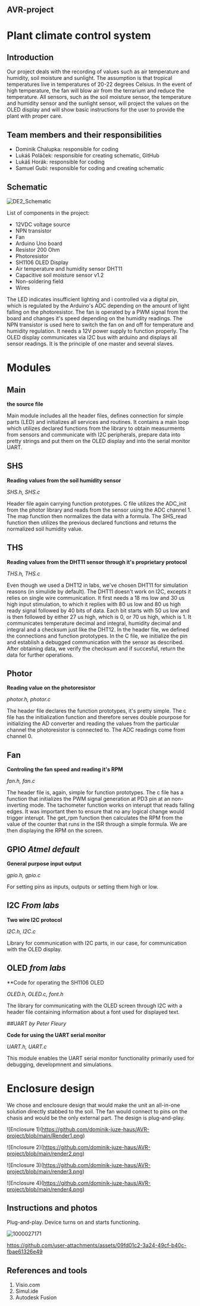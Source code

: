 ## AVR-project
# Plant climate control system 

## Introduction
Our project deals with the recording of values such as air temperature and humidity, soil moisture and sunlight. The assumption is that tropical temperatures live in temperatures of 20-22 degrees Celsius. In the event of high temperature, the fan will blow air from the terrarium and reduce the temperature. All sensors, such as the soil moisture sensor, the temperature and humidity sensor and the sunlight sensor, will project the values on the OLED display and will show basic instructions for the user to provide the plant with proper care.

## Team members and their responsibilities
- Dominik Chalupka: responsible for coding
- Lukáš Poláček: responsible for creating schematic, GitHub
- Lukáš Horák: responsible for coding
- Samuel Gubi: responsible for coding and creating schematic

## Schematic
![DE2_Schematic](https://github.com/user-attachments/assets/19ef0f04-6bf9-4653-a368-9838793214af)

List of components in the project:
- 12VDC voltage source
- NPN transistor
- Fan
- Arduino Uno board
- Resistor 200 Ohm
- Photoresistor
- SH1106 OLED Display
- Air temperature and humidity sensor DHT11
- Capacitive soil moisture sensor v1.2
- Non-soldering field
- Wires

The LED indicates insufficient lighting and i controlled via a digital pin, which is regulated by the Arduino's ADC depending on the amount of light falling on the photoresistor. The fan is operated by a PWM signal from the board and changes it's speed depending on the humidity readings. The NPN transistor is used here to switch the fan on and off for temperature and humidity regulation. It needs a 12V power supply to function properly. The OLED display communicates via I2C bus with arduino and displays all sensor readings. It is the principle of one master and several slaves.

# Modules
## Main

**the source file**

Main module includes all the header files, defines connection for simple parts (LED) and initializes all services and routines. It contains a main loop which utilizes declared functions from the library to obtain measurments from sensors and communicate with I2C peripherals, prepare data into pretty strings and put them on the OLED display and into the serial monitor UART.

## SHS

**Reading values from the soil humidity sensor**

*SHS.h, SHS.c*

Header file again carrying function prototypes. C file utilizes the ADC_init from the photor library and reads from the sensor using the ADC channel 1. The map function then normalizes the data with a formula. The SHS_read function then utilizes the previous declared functions and returns the normalized soil humidity value.

## THS

**Reading values from the DHT11 sensor through it's proprietary protocol**

*THS.h, THS.c*

Even though we used a DHT12 in labs, we've chosen DHT11 for simulation reasons (in simulide by default). The DHT11 doesn't work on I2C, excepts it relies on single wire communication. It first needs a 18 ms low and 30 us high input stimulation, to which it replies with 80 us low and 80 us high ready signal followed by 40 bits of data. Each bit starts with 50 us low and is then followed by either 27 us high, which is 0, or 70 us high, which is 1. It communicates temperature decimal and integral, humidity decimal and integral and a checksum just like the DHT12. 
In the header file, we defined the connections and function prototypes. In the C file, we initialize the pin and establish a debugged communication with the sensor as described. After obtaining data, we verify the checksum and if succesful, return the data for further operations.

## Photor

**Reading value on the photoresistor**

*photor.h, photor.c*

The header file declares the function prototypes, it's pretty simple. The c file has the initialization function and therefore serves double pourpose for initializing the AD converter and reading the values from the particular channel the photoresistor is connected to. The ADC readings come from channel 0.

## Fan

**Controling the fan speed and reading it's RPM**

*fan.h, fan.c*

The header file is, again, simple for function prototypes. The c file has a function that initializes the PWM signal generation at PD3 pin at an non-inverting mode. The tachometer function works on interupt that reads falling edges. It was important then to ensure that no any logical change would trigger interupt. The get_rpm function then calculates the RPM from the value of the counter that runs in the ISR through a simple formula. We are then displaying the RPM on the screen.

## GPIO *Atmel default*

**General purpose input output**

*gpio.h, gpio.c*

For setting pins as inputs, outputs or setting them high or low. 

## I2C *From labs*

**Two wire I2C protocol**

*I2C.h, I2C.c*

Library for communication with I2C parts, in our case, for communication with the OLED display. 

## OLED *from labs*

**Code for operating the SH1106 OLED

*OLED.h, OLED.c, font.h*

The library for communicating with the OLED screen through I2C with a header file containing information about a font used for displayed text.

##UART *by Peter Fleury*

**Code for using the UART serial monitor**

*UART.h, UART.c*

This module enables the UART serial monitor functionality primarily used for debugging, developmnent and simulations.

# Enclosure design
We chose and enclosure design that would make the unit an all-in-one solution directly stabbed to the soil. The fan would connect to pins on the chasis and would be the only external part. The design is plug-and-play.

![Enclosure 1)(https://github.com/dominik-juze-haus/AVR-project/blob/main/Render1.png)

![Enclosure 2)(https://github.com/dominik-juze-haus/AVR-project/blob/main/render2.png)

![Enclosure 3)(https://github.com/dominik-juze-haus/AVR-project/blob/main/render3.png)

![Enclosure 4)(https://github.com/dominik-juze-haus/AVR-project/blob/main/render4.png)


## Instructions and photos
Plug-and-play. Device turns on and starts functioning.

![1000027171](https://github.com/user-attachments/assets/8986efcb-698f-4686-a587-29c6455c2acc)

https://github.com/user-attachments/assets/09fd01c2-3a24-49cf-b40c-fbae61326e49

## References and tools

1. Visio.com
2. Simul.ide
3. Autodesk Fusion
